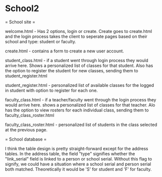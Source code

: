 School2
=======
 = School site = 

welcome.html -  Has 2 options, login or create. 
              Create goes to create.html and the login process takes the client to seperate pages based on their 
              school and type: student or faculty. 
              
create.html - contains a form to create a new user account.

student_class.html - if a student went through login process they would arrive here. Shows a personalized list of classes
              for that student.
              Also has the option to register the student for new classes, sending them to student_register.html
              
student_register.html - personalized list of available classes for the logged in student with option to register 
              for each one.
              
faculty_class.html - if a teacher/faculty went through the login process they would arrive here. shows a personalized
              list of classes for that teacher.
              Alo has the option to view rosters for each individual class, sending them to faculty_class_roster.html
              
faculty_class_roster.html - personalized list of students in the class selected at the previous page.



 = School database = 
 
 I think the table design is pretty straight-forward except for the address tables. In the address table, the field "type"
 signifies whether the "link_serial" field is linked to a person or school serial. Without this flag to signify, we could have a
 situation where a school serial and person serial both matched.
 Theoretically it would be 'S' for student and 'F' for faculty.
